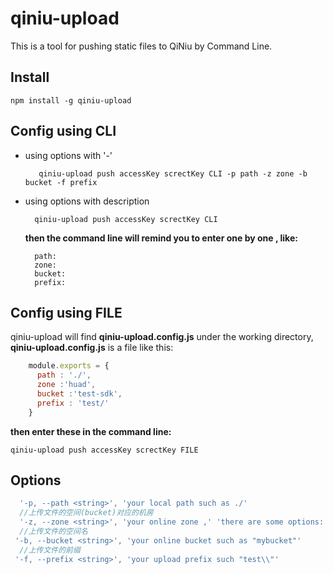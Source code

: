 # qiniu-upload

This is a tool for pushing static files to QiNiu by Command Line.

## Install
    npm install -g qiniu-upload
## Config using CLI
  
- using options with '-'

         qiniu-upload push accessKey screctKey CLI -p path -z zone -b bucket -f prefix
   
- using options with description
   
        qiniu-upload push accessKey screctKey CLI
    
    **then the command line will remind you to enter one by one , like:**
   
        path:
        zone:
        bucket:
        prefix:
  
## Config using FILE
qiniu-upload will find **qiniu-upload.config.js** under the working directory, **qiniu-upload.config.js**  is a file like this:
```js
    module.exports = {
      path : './',
      zone :'huad',
      bucket :'test-sdk',
      prefix : 'test/'
    }
```
**then enter these in the command line:**

    qiniu-upload push accessKey screctKey FILE

## Options

```js
  '-p, --path <string>', 'your local path such as ./'
  //上传文件的空间(bucket)对应的机房
  '-z, --zone <string>', 'your online zone ,' 'there are some options: 华东：huad  华北：huab 华南：huan 北美：beim '
  //上传文件的空间名
 '-b, --bucket <string>', 'your online bucket such as "mybucket"'
  //上传文件的前缀
 '-f, --prefix <string>', 'your upload prefix such "test\\"'
  
```